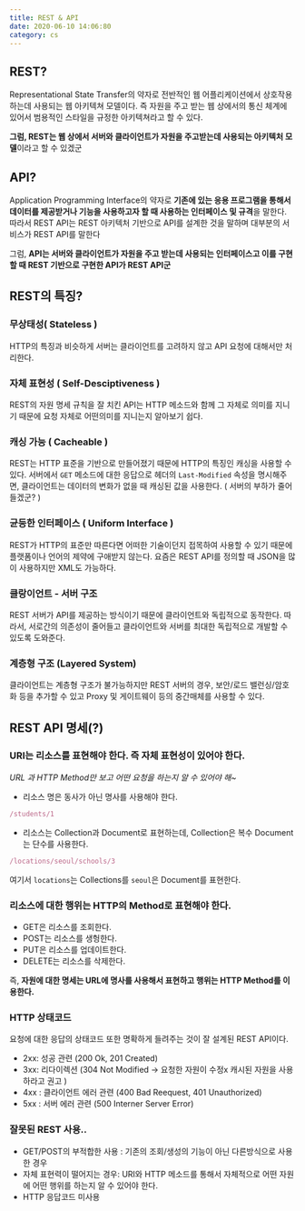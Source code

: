 ```yaml
---
title: REST & API
date: 2020-06-10 14:06:80
category: cs
---
```

## REST?

Representational State Transfer의 약자로 전반적인 웹 어플리케이션에서 상호작용하는데 사용되는 웹 아키텍쳐 모델이다. 즉 자원을 주고 받는 웹 상에서의 통신 체계에 있어서 범용적인 스타일을 규정한 아키텍쳐라고 할 수 있다.

**그럼, REST는 웹 상에서 서버와 클라이언트가 자원을 주고받는데 사용되는 아키텍처 모델**이라고 할 수 있겠군

## API?

Application Programming Interface의 약자로 **기존에 있는 응용 프로그램을 통해서 데이터를 제공받거나 기능을 사용하고자 할 때 사용하는 인터페이스 및 규격**을 말한다. 따라서 REST API는 REST 아키텍처 기반으로 API를 설계한 것을 말하며 대부분의 서비스가 REST API를 말한다

그럼, **API는 서버와 클라이언트가 자원을 주고 받는데 사용되는 인터페이스고 이를 구현할 때 REST 기반으로 구현한 API가 REST API군**

## REST의 특징?

### 무상태성( Stateless )

HTTP의 특징과 비슷하게 서버는 클라이언트를 고려하지 않고 API 요청에 대해서만 처리한다. 

### 자체 표현성 ( Self-Desciptiveness )

REST의 자원 명세 규칙을 잘 치킨 API는 HTTP 메소드와 함께 그 자체로 의미를 지니기 때문에 요청 자체로 어떤의미를 지니는지 알아보기 쉽다.

### 캐싱 가능 ( Cacheable )

REST는 HTTP 표준을 기반으로 만들어졌기 때문에 HTTP의 특징인 캐싱을 사용할 수 있다.  서버에서 `GET` 메소드에 대한 응답으로 헤더의 `Last-Modified` 속성을 명시해주면, 클라이언트는 데이터의 변화가 없을 때 캐싱된 값을 사용한다. ( 서버의 부하가 줄어들겠군? )

### 균등한 인터페이스 ( Uniform Interface )

REST가 HTTP의 표준만 따른다면 어떠한 기술이던지 접목하여 사용할 수 있기 때문에 플랫폼이나 언어의 제약에 구애받지 않는다. 요즘은 REST API를 정의할 때 JSON을 많이 사용하지만 XML도 가능하다.

### 클랑이언트 - 서버 구조

REST 서버가 API를 제공하는 방식이기 때문에 클라이언트와 독립적으로 동작한다. 따라서, 서로간의 의존성이 줄어들고 클라이언트와 서버를 최대한 독립적으로 개발할 수 있도록 도와준다.

### 계층형 구조 (Layered System)

클라이언트는 계층형 구조가 불가능하지만 REST 서버의 경우, 보안/로드 밸런싱/암호화 등을 추가할 수 있고 Proxy 및 게이트웨이 등의 중간매체를 사용할 수 있다.

## REST API 명세(?)

### URI는 리소스를 표현해야 한다. 즉 자체 표현성이 있어야 한다. 

_URL 과 HTTP Method만 보고 어떤 요청을 하는지 알 수 있어야 해~_

- 리소스 명은 동사가 아닌 명사를 사용해야 한다.

```javascript
/students/1
```

- 리소스는 Collection과 Document로 표현하는데, Collection은 복수 Document는 단수를 사용한다.

```javascript
/locations/seoul/schools/3
```

여기서 `locations`는 Collections를 `seoul`은 Document를 표현한다.

### 리소스에 대한 행위는 HTTP의 Method로 표현해야 한다.

- GET은 리소스를 조회한다.
- POST는 리소스를 생헝한다.
- PUT은 리소스를 업데이트한다.
- DELETE는 리소스를 삭제한다.

즉, **자원에 대한 명세는 URL에 명사를 사용해서 표현하고 행위는 HTTP Method를 이용한다.**

### HTTP 상태코드

요청에 대한 응답의 상태코드 또한 명확하게 들려주는 것이 잘 설계된 REST API이다.

- 2xx: 성공 관련 (200 Ok, 201 Created)
- 3xx: 리다이렉션 (304 Not Modified -> 요청한 자원이 수정x 캐시된 자원을 사용하라고 권고 )
- 4xx : 클라이언트 에러 관련 (400 Bad Reequest, 401 Unauthorized)
- 5xx : 서버 에러 관련 (500 Interner Server Error)

### 잘못된 REST 사용..

- GET/POST의 부적합한 사용 : 기존의 조회/생성의 기능이 아닌 다른방식으로 사용한 경우
- 자체 표현력이 떨어지는 경우: URI와 HTTP 메소드를 통해서 자체적으로 어떤 자원에 어떤 행위를 하는지 알 수 있어야 한다.
- HTTP 응답코드 미사용
